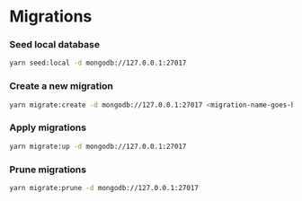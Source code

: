 # Migrations

### Seed local database

```sh
yarn seed:local -d mongodb://127.0.0.1:27017
```

### Create a new migration

```sh
yarn migrate:create -d mongodb://127.0.0.1:27017 <migration-name-goes-here>
```

### Apply migrations

```sh
yarn migrate:up -d mongodb://127.0.0.1:27017
```

### Prune migrations

```sh
yarn migrate:prune -d mongodb://127.0.0.1:27017
```
